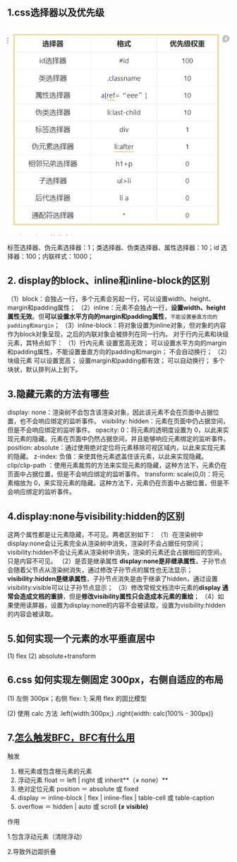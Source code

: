 ## 1.css选择器以及优先级

![image-20230301204707499](CSS八股.assets/image-20230301204707499.png)

标签选择器、伪元素选择器：1；类选择器、伪类选择器、属性选择器：10；id 选择器：100；内联样式：1000；

## 2. display的block、inline和inline-block的区别

（1）block：会独占一行，多个元素会另起一行，可以设置width、height、margin和padding属性；
（2）inline：元素不会独占一行，**设置width、height属性无效**。但**可以设置水平方向的margin和padding属性**，`不能设置垂直方向的padding和margin`；
（3）inline-block：将对象设置为inline对象，但对象的内容作为block对象呈现，之后的内联对象会被排列在同一行内。
对于行内元素和块级元素，其特点如下：
	（1）行内元素
		设置宽高无效；
		可以设置水平方向的margin和padding属性，不能设置垂直方向的padding和margin；
		不会自动换行；
	（2）块级元素
		可以设置宽高；
		设置margin和padding都有效；
		可以自动换行；
		多个块状，默认排列从上到下。

## 3.隐藏元素的方法有哪些

display: none：渲染树不会包含该渲染对象，因此该元素不会在页面中占据位置，也不会响应绑定的监听事件。
visibility: hidden：元素在页面中仍占据空间，但是不会响应绑定的监听事件。
opacity: 0：将元素的透明度设置为 0，以此来实现元素的隐藏。元素在页面中仍然占据空间，并且能够响应元素绑定的监听事件。
position: absolute：通过使用绝对定位将元素移除可视区域内，以此来实现元素的隐藏。
z-index: 负值：来使其他元素遮盖住该元素，以此来实现隐藏。
clip/clip-path ：使用元素裁剪的方法来实现元素的隐藏，这种方法下，元素仍在页面中占据位置，但是不会响应绑定的监听事件。
transform: scale(0,0)：将元素缩放为 0，来实现元素的隐藏。这种方法下，元素仍在页面中占据位置，但是不会响应绑定的监听事件。

## 4.display:none与visibility:hidden的区别

这两个属性都是让元素隐藏，不可见。两者区别如下：
（1）在渲染树中
display:none会让元素完全从渲染树中消失，渲染时不会占据任何空间；
visibility:hidden不会让元素从渲染树中消失，渲染的元素还会占据相应的空间，只是内容不可见。
（2）是否是继承属性
**display:none是非继承属性**，子孙节点会随着父节点从渲染树消失，通过修改子孙节点的属性也无法显示；
**visibility:hidden是继承属性**，子孙节点消失是由于继承了hidden，通过设置visibility:visible可以让子孙节点显示；
（3）修改常规文档流中元素的**display 通常会造成文档的重排**，但是**修改visibility属性只会造成本元素的重绘**；
（4）如果使用读屏器，设置为display:none的内容不会被读取，设置为visibility:hidden的内容会被读取。

## 5.如何实现一个元素的水平垂直居中

(1) flex (2) absolute+transform

## 6.css 如何实现左侧固定 300px，右侧自适应的布局

(1) 左侧 300px；右侧 flex: 1; 采用 flex 的固比模型

(2) 使用 calc 方法 .left{width:300px;} .right{width: calc(100% - 300px)}

## 7.[怎么触发BFC，BFC有什么用](https://q.shanyue.tech/fe/css/572.html#%E4%BD%BF%E7%94%A8-flex)

触发

1. 根元素或包含根元素的元素
2. 浮动元素 float ＝ left | right 或 inherit**（≠ none）**
3. 绝对定位元素 position ＝ absolute 或 fixed
4. display ＝ inline-block | flex | inline-flex | table-cell 或 table-caption
5. overflow ＝ hidden | auto 或 scroll **(≠ visible)**

作用

1.包含浮动元素（清除浮动）

2.导致外边距折叠